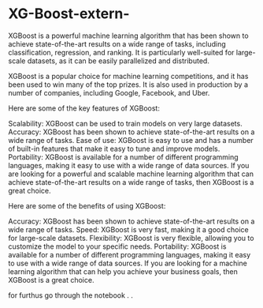 # XG-Boost-extern-
XGBoost is a powerful machine learning algorithm that has been shown to achieve state-of-the-art results on a wide range of tasks, including classification, regression, and ranking. It is particularly well-suited for large-scale datasets, as it can be easily parallelized and distributed.

XGBoost is a popular choice for machine learning competitions, and it has been used to win many of the top prizes. It is also used in production by a number of companies, including Google, Facebook, and Uber.

Here are some of the key features of XGBoost:

Scalability: XGBoost can be used to train models on very large datasets.
Accuracy: XGBoost has been shown to achieve state-of-the-art results on a wide range of tasks.
Ease of use: XGBoost is easy to use and has a number of built-in features that make it easy to tune and improve models.
Portability: XGBoost is available for a number of different programming languages, making it easy to use with a wide range of data sources.
If you are looking for a powerful and scalable machine learning algorithm that can achieve state-of-the-art results on a wide range of tasks, then XGBoost is a great choice.

Here are some of the benefits of using XGBoost:

Accuracy: XGBoost has been shown to achieve state-of-the-art results on a wide range of tasks.
Speed: XGBoost is very fast, making it a good choice for large-scale datasets.
Flexibility: XGBoost is very flexible, allowing you to customize the model to your specific needs.
Portability: XGBoost is available for a number of different programming languages, making it easy to use with a wide range of data sources.
If you are looking for a machine learning algorithm that can help you achieve your business goals, then XGBoost is a great choice.

for furthus  go through the notebook . .
